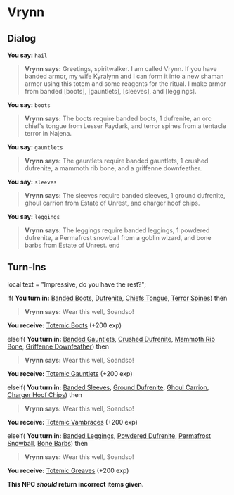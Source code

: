 # Vrynn


## Dialog

**You say:** `hail`



>**Vrynn says:** Greetings, spiritwalker. I am called Vrynn. If you have banded armor, my wife Kyralynn and I can form it into a new shaman armor using this totem and some reagents for the ritual. I make armor from banded [boots], [gauntlets], [sleeves], and [leggings].

**You say:** `boots`



>**Vrynn says:** The boots require banded boots, 1 dufrenite, an orc chief's tongue from Lesser Faydark, and terror spines from a tentacle terror in Najena.

**You say:** `gauntlets`



>**Vrynn says:** The gauntlets require banded gauntlets, 1 crushed dufrenite, a mammoth rib bone, and a griffenne downfeather.

**You say:** `sleeves`



>**Vrynn says:** The sleeves require banded sleeves, 1 ground dufrenite, ghoul carrion from Estate of Unrest, and charger hoof chips.

**You say:** `leggings`



>**Vrynn says:** The leggings require banded leggings, 1 powdered dufrenite, a Permafrost snowball from a goblin wizard, and bone barbs from Estate of Unrest.
end

## Turn-Ins



local text = "Impressive, do you have the rest?";


if( **You turn in:** [Banded Boots](/item/3064), [Dufrenite](/item/10073), [Chiefs Tongue](/item/19039), [Terror Spines](/item/19041)) then


>**Vrynn says:** Wear this well, Soandso!


 **You receive:**  [Totemic Boots](/item/4941) (+200 exp)

elseif( **You turn in:** [Banded Gauntlets](/item/3062), [Crushed Dufrenite](/item/19050), [Mammoth Rib Bone](/item/19043), [Griffenne Downfeather](/item/19046)) then


>**Vrynn says:** Wear this well, Soandso!


 **You receive:**  [Totemic Gauntlets](/item/4942) (+200 exp)

elseif( **You turn in:** [Banded Sleeves](/item/3060), [Ground Dufrenite](/item/19051), [Ghoul Carrion](/item/19038), [Charger Hoof Chips](/item/19045)) then


>**Vrynn says:** Wear this well, Soandso!


 **You receive:**  [Totemic Vambraces](/item/4943) (+200 exp)

elseif( **You turn in:** [Banded Leggings](/item/3063), [Powdered Dufrenite](/item/19052), [Permafrost Snowball](/item/19034), [Bone Barbs](/item/19037)) then


>**Vrynn says:** Wear this well, Soandso!


 **You receive:**  [Totemic Greaves](/item/4944) (+200 exp)

**This NPC *should* return incorrect items given.**
